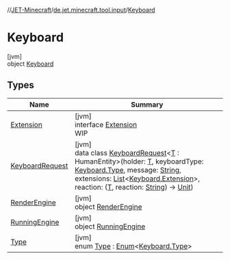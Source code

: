 //[JET-Minecraft](../../../index.md)/[de.jet.minecraft.tool.input](../index.md)/[Keyboard](index.md)

# Keyboard

[jvm]\
object [Keyboard](index.md)

## Types

| Name | Summary |
|---|---|
| [Extension](-extension/index.md) | [jvm]<br>interface [Extension](-extension/index.md)<br>WIP |
| [KeyboardRequest](-keyboard-request/index.md) | [jvm]<br>data class [KeyboardRequest](-keyboard-request/index.md)&lt;[T](-keyboard-request/index.md) : HumanEntity&gt;(holder: [T](-keyboard-request/index.md), keyboardType: [Keyboard.Type](-type/index.md), message: [String](https://kotlinlang.org/api/latest/jvm/stdlib/kotlin/-string/index.html), extensions: [List](https://kotlinlang.org/api/latest/jvm/stdlib/kotlin.collections/-list/index.html)&lt;[Keyboard.Extension](-extension/index.md)&gt;, reaction: ([T](-keyboard-request/index.md), reaction: [String](https://kotlinlang.org/api/latest/jvm/stdlib/kotlin/-string/index.html)) -&gt; [Unit](https://kotlinlang.org/api/latest/jvm/stdlib/kotlin/-unit/index.html)) |
| [RenderEngine](-render-engine/index.md) | [jvm]<br>object [RenderEngine](-render-engine/index.md) |
| [RunningEngine](-running-engine/index.md) | [jvm]<br>object [RunningEngine](-running-engine/index.md) |
| [Type](-type/index.md) | [jvm]<br>enum [Type](-type/index.md) : [Enum](https://kotlinlang.org/api/latest/jvm/stdlib/kotlin/-enum/index.html)&lt;[Keyboard.Type](-type/index.md)&gt; |
